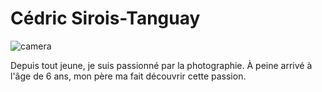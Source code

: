 # Cédric Sirois-Tanguay

![camera](semaine_01/Exercice_sem01/photos")


Depuis tout jeune, je suis passionné par la photographie. À peine arrivé à l'âge de 6 ans, mon père ma fait découvrir cette passion.
